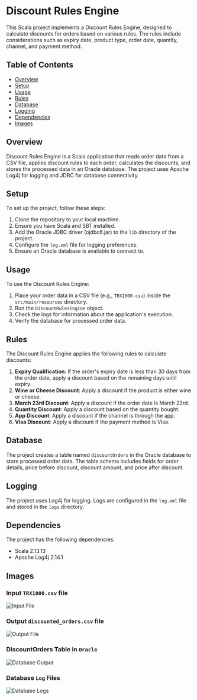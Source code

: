 # Discount Rules Engine

This Scala project implements a Discount Rules Engine, designed to calculate discounts for orders based on various rules. The rules include considerations such as expiry date, product type, order date, quantity, channel, and payment method.

## Table of Contents

- [Overview](#overview)
- [Setup](#setup)
- [Usage](#usage)
- [Rules](#rules)
- [Database](#database)
- [Logging](#logging)
- [Dependencies](#dependencies)
- [Images](#images)

## Overview

Discount Rules Engine is a Scala application that reads order data from a CSV file, applies discount rules to each order, calculates the discounts, and stores the processed data in an Oracle database. The project uses Apache Log4j for logging and JDBC for database connectivity.

## Setup

To set up the project, follow these steps:

1. Clone the repository to your local machine.
2. Ensure you have Scala and SBT installed.
3. Add the Oracle JDBC driver (ojdbc6.jar) to the `lib` directory of the project.
4. Configure the `log.xml` file for logging preferences.
5. Ensure an Oracle database is available to connect to.

## Usage

To use the Discount Rules Engine:

1. Place your order data in a CSV file (e.g., `TRX1000.csv`) inside the `src/main/resources` directory.
2. Run the `DiscountRulesEngine` object.
3. Check the logs for information about the application's execution.
4. Verify the database for processed order data.

## Rules

The Discount Rules Engine applies the following rules to calculate discounts:

1. **Expiry Qualification**: If the order's expiry date is less than 30 days from the order date, apply a discount based on the remaining days until expiry.
2. **Wine or Cheese Discount**: Apply a discount if the product is either wine or cheese.
3. **March 23rd Discount**: Apply a discount if the order date is March 23rd.
4. **Quantity Discount**: Apply a discount based on the quantity bought.
5. **App Discount**: Apply a discount if the channel is through the app.
6. **Visa Discount**: Apply a discount if the payment method is Visa.

## Database

The project creates a table named `discountOrders` in the Oracle database to store processed order data. The table schema includes fields for order details, price before discount, discount amount, and price after discount.

## Logging

The project uses Log4j for logging. Logs are configured in the `log.xml` file and stored in the `logs` directory.

## Dependencies

The project has the following dependencies:

- Scala 2.13.13
- Apache Log4j 2.14.1

## Images
### Input `TRX1000.csv` file 
![Input File](https://github.com/ahmedhattem11/Discount-Rule-Engine/assets/87239054/1bc4dc6c-d915-4852-b0a0-423d33d5362a)

### Output `discounted_orders.csv` file
![Output File](https://github.com/ahmedhattem11/Discount-Rule-Engine/assets/87239054/8922cb6a-8646-46f1-aaa0-27a446a48d8c)

### DiscountOrders Table in `Oracle`
![Database Output](https://github.com/ahmedhattem11/Discount-Rule-Engine/assets/87239054/75f2cd0a-8fe1-41c9-80d3-c293b67e61e4)

### Database `Log` Files
![Database Logs](https://github.com/ahmedhattem11/Discount-Rule-Engine/assets/87239054/eb29de5e-a192-40f7-8f5f-0370fe040219)



